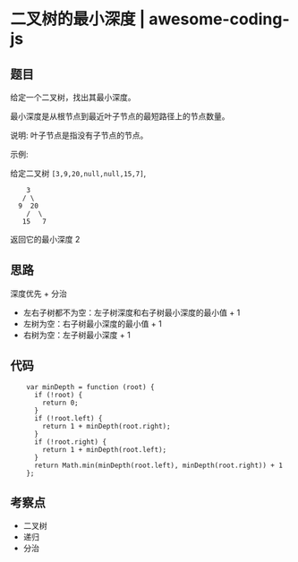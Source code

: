 # 二叉树的最小深度 | awesome-coding-js

##  题目

给定一个二叉树，找出其最小深度。

最小深度是从根节点到最近叶子节点的最短路径上的节点数量。

说明: 叶子节点是指没有子节点的节点。

示例:

给定二叉树 `[3,9,20,null,null,15,7]`,

```
    3
   / \
  9  20
    /  \
   15   7
```

返回它的最小深度 2

## 思路

深度优先 + 分治

-   左右子树都不为空：左子树深度和右子树最小深度的最小值 + 1
-   左树为空：右子树最小深度的最小值 + 1
-   右树为空：左子树最小深度 + 1

## 代码

```
    var minDepth = function (root) {
      if (!root) {
        return 0;
      }
      if (!root.left) {
        return 1 + minDepth(root.right);
      }
      if (!root.right) {
        return 1 + minDepth(root.left);
      }
      return Math.min(minDepth(root.left), minDepth(root.right)) + 1
    };
```

## 考察点

-   二叉树
-   递归
-   分治
